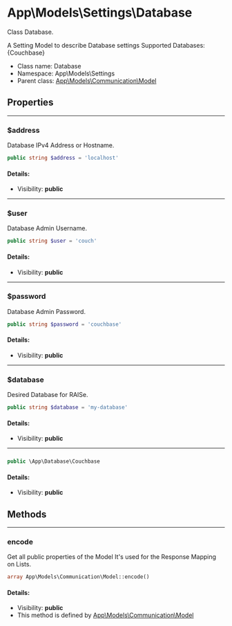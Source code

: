 App\Models\Settings\Database
===============

Class Database.

A Setting Model to describe Database settings
Supported Databases: {Couchbase}


* Class name: Database
* Namespace: App\Models\Settings
* Parent class: [App\Models\Communication\Model](App-Models-Communication-Model.md)





Properties
----------


<hr>

### $address

Database IPv4 Address or Hostname.



```php
public string $address = 'localhost'
```

#### Details:
* Visibility: **public**


<hr>

### $user

Database Admin Username.



```php
public string $user = 'couch'
```

#### Details:
* Visibility: **public**


<hr>

### $password

Database Admin Password.



```php
public string $password = 'couchbase'
```

#### Details:
* Visibility: **public**


<hr>

### $database

Desired Database for RAISe.



```php
public string $database = 'my-database'
```

#### Details:
* Visibility: **public**


<hr>

### 





```php
public \App\Database\Couchbase 
```

#### Details:
* Visibility: **public**


Methods
-------


<hr>

### encode

Get all public properties of the Model
It's used for the Response Mapping on Lists.



```php
array App\Models\Communication\Model::encode()
```

#### Details:
* Visibility: **public**
* This method is defined by [App\Models\Communication\Model](App-Models-Communication-Model.md)




